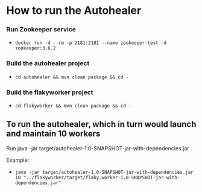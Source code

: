# How to run the Autohealer

### Run Zookeeper service
- `docker run -d --rm -p 2181:2181 --name zookeeper-test -d zookeeper:3.6.2`

### Build the autohealer project
- `cd autohealer && mvn clean package && cd -`

### Build the flakyworker project
- `cd flakyworker && mvn clean package && cd -`


## To run the autohealer, which in turn would launch and maintain 10 workers
Run java -jar target/autohealer-1.0-SNAPSHOT-jar-with-dependencies.jar *<number of workers>* *<path to woker jar>*

Example:
- `java -jar target/autohealer-1.0-SNAPSHOT-jar-with-dependencies.jar 10 "../flakyworker/target/flaky.worker-1.0-SNAPSHOT-jar-with-dependencies.jar"`
